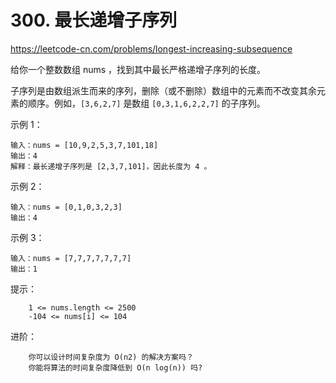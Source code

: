 # 300. 最长递增子序列
https://leetcode-cn.com/problems/longest-increasing-subsequence

给你一个整数数组 nums ，找到其中最长严格递增子序列的长度。

子序列是由数组派生而来的序列，删除（或不删除）数组中的元素而不改变其余元素的顺序。例如，`[3,6,2,7]` 是数组 `[0,3,1,6,2,2,7]` 的子序列。
 

示例 1：
```
输入：nums = [10,9,2,5,3,7,101,18]
输出：4
解释：最长递增子序列是 [2,3,7,101]，因此长度为 4 。
```

示例 2：
```
输入：nums = [0,1,0,3,2,3]
输出：4
```

示例 3：
```
输入：nums = [7,7,7,7,7,7,7]
输出：1
```
 

提示：
```
    1 <= nums.length <= 2500
    -104 <= nums[i] <= 104
```
 

进阶：
```
    你可以设计时间复杂度为 O(n2) 的解决方案吗？
    你能将算法的时间复杂度降低到 O(n log(n)) 吗?
```
